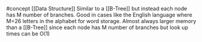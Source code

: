 #concept 
[[Data Structure]]
Similar to a [[B-Tree]] but instead each node has M number of branches. Good in cases like the English language where M=26 letters in the alphabet for word storage. Almost always larger memory than a [[B-Tree]] since each node has M number of branches but look up times can be O(1)